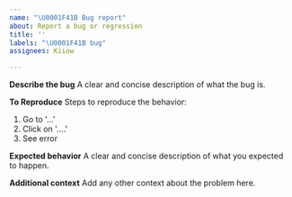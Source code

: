 ```yaml
---
name: "\U0001F41B Bug report"
about: Report a bug or regression
title: ''
labels: "\U0001F41B bug"
assignees: Kiiow

---
```


**Describe the bug**
A clear and concise description of what the bug is.

**To Reproduce**
Steps to reproduce the behavior:
1. Go to '...'
2. Click on '....'
3. See error

**Expected behavior**
A clear and concise description of what you expected to happen.

**Additional context**
Add any other context about the problem here.
